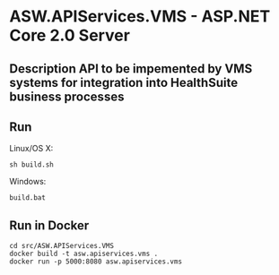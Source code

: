 # ASW.APIServices.VMS - ASP.NET Core 2.0 Server

## Description  API to be impemented by VMS systems for integration into HealthSuite business processes 

## Run

Linux/OS X:

```
sh build.sh
```

Windows:

```
build.bat
```
## Run in Docker

```
cd src/ASW.APIServices.VMS
docker build -t asw.apiservices.vms .
docker run -p 5000:8080 asw.apiservices.vms
```
